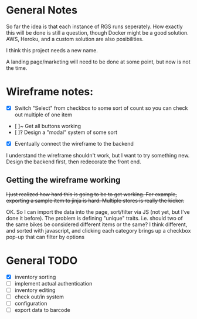 # General Notes

So far the idea is that each instance of RGS runs seperately. How exactly this will be done is still a question, though Docker might be a good solution. AWS, Heroku, and a custom solution are also posibilities.

I think this project needs a new name.

A landing page/marketing will need to be done at some point, but now is not the time.


# Wireframe notes:

- [x] Switch "Select" from checkbox to some sort of count so you can check out multiple of one item
- [ ]~ Get all buttons working
- [ ]? Design a "modal" system of some sort
- [x] Eventually connect the wireframe to the backend

I understand the wireframe shouldn't work, but I want to try something new. Design the backend first, then redecorate the front end.

## Getting the wireframe working
~~I just realized how hard this is going to be to get working. For example, exporting a sample item to jinja is hard. Multiple stores is really the kicker.~~

OK. So I can import the data into the page, sort/filter via JS (not yet, but I've done it before). The problem is defining "unique" traits. i.e. should two of the same bikes be considered different items or the same? I think different, and sorted with javascript, and clicking each category brings up a checkbox pop-up that can filter by options

# General TODO
- [x] inventory sorting
- [ ] implement actual authentication
- [ ] inventory editing
- [ ] check out/in system
- [ ] configuration
- [ ] export data to barcode